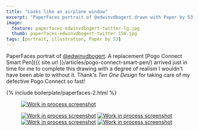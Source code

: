 ```yaml
---
title: "Looks like an airplane window"
excerpt: "PaperFaces portrait of @edwinvdbogert drawn with Paper by 53 on an iPad."
image: 
  feature: paperfaces-edwinvdbogert-twitter-lg.jpg
  thumb: paperfaces-edwinvdbogert-twitter-150.jpg
tags: [portrait, illustration, Paper by 53]
---
```


PaperFaces portrait of [@edwinvdbogert](http://twitter.com/edwinvdbogert). A replacement [Pogo Connect Smart Pen]({{ site.url }}/articles/pogo-connect-smart-pen/) arrived just in time for me to complete this drawing with a degree of realism I wouldn't have been able to without it. Thank's *Ten One Design* for taking care of my defective Pogo Connect so fast!

{% include boilerplate/paperfaces-2.html %}

<figure>
	<a href="{{ site.url }}/assets/images/paperfaces-edwinvdbogert-process-1-lg.jpg"><img src="{{ site.url }}/assets/images/paperfaces-edwinvdbogert-process-1-600.jpg" alt="Work in process screenshot"></a>
</figure>

<figure class="half">
	<a href="{{ site.url }}/assets/images/paperfaces-edwinvdbogert-process-2-lg.jpg"><img src="{{ site.url }}/assets/images/paperfaces-edwinvdbogert-process-2-600.jpg" alt="Work in process screenshot"></a>
	<a href="{{ site.url }}/assets/images/paperfaces-edwinvdbogert-process-3-lg.jpg"><img src="{{ site.url }}/assets/images/paperfaces-edwinvdbogert-process-3-600.jpg" alt="Work in process screenshot"></a>
	<a href="{{ site.url }}/assets/images/paperfaces-edwinvdbogert-process-4-lg.jpg"><img src="{{ site.url }}/assets/images/paperfaces-edwinvdbogert-process-4-600.jpg" alt="Work in process screenshot"></a>
	<a href="{{ site.url }}/assets/images/paperfaces-edwinvdbogert-process-5-lg.jpg"><img src="{{ site.url }}/assets/images/paperfaces-edwinvdbogert-process-5-600.jpg" alt="Work in process screenshot"></a>
</figure>